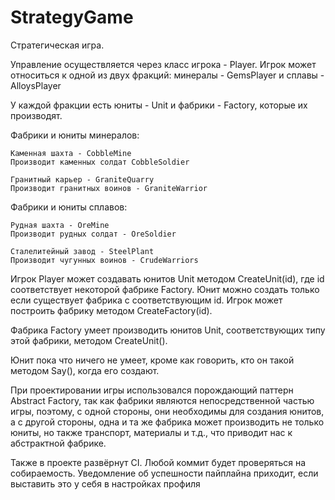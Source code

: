 # StrategyGame

Стратегическая игра.

Управление осуществляется через класс игрока - Player.
Игрок может относиться к одной из двух фракций:
минералы - GemsPlayer и сплавы - AlloysPlayer

У каждой фракции есть юниты - Unit и
фабрики - Factory, которые их производят.

Фабрики и юниты минералов:

    Каменная шахта - CobbleMine
    Производит каменных солдат CobbleSoldier

    Гранитный карьер - GraniteQuarry
    Производит гранитных воинов - GraniteWarrior

Фабрики и юниты сплавов:

    Рудная шахта - OreMine
    Производит рудных солдат - OreSoldier

    Сталелитейный завод - SteelPlant
    Производит чугунных воинов - CrudeWarriors

Игрок Player может создавать юнитов Unit методом CreateUnit(id), где id
соответствует некоторой фабрике Factory. Юнит можно создать только если
существует фабрика с соответствующим id. Игрок может построить фабрику методом
CreateFactory(id).

Фабрика Factory умеет производить юнитов Unit,
соответствующих типу этой фабрики, методом CreateUnit().

Юнит пока что ничего не умеет, кроме как говорить, кто он такой методом Say(),
когда его создают.


При проектировании игры использовался порождающий паттерн Abstract Factory, так
как фабрики являются непосредственной частью игры, поэтому, с одной стороны, они
необходимы для создания юнитов, а с другой стороны, одна и та же фабрика может
производить не только юниты, но также транспорт, материалы и т.д., что приводит
нас к абстрактной фабрике.


Также в проекте развёрнут CI. Любой коммит будет проверяться на собираемость.
Уведомление об успешности пайплайна приходит, если выставить это у себя в
настройках профиля
